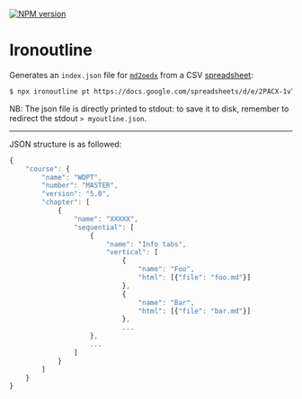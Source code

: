 [![NPM version](https://img.shields.io/npm/v/ironoutline.svg?style=flat)](https://www.npmjs.com/package/ironoutline)

# Ironoutline

Generates an `index.json` file for [`md2oedx`](https://github.com/ironhack/md2oedx) from a CSV [spreadsheet](https://docs.google.com/spreadsheets/d/1RiieTGx6PQWkyU52yTXEWN-u5-8njN1zfdXLWm2Nn2c/edit):

```sh
$ npx ironoutline pt https://docs.google.com/spreadsheets/d/e/2PACX-1vTj9crFXFRl9MjP5ibW7210C-cmkdPI1EgzQK1rTYN0SMFpSGe0piWtf40H3S-LDtPVfbYnaDOpvW_N/pub?output=csv
```

NB: The json file is directly printed to stdout: to save it to disk, remember to redirect the stdout `> myoutline.json`.

---

JSON structure is as followed:
```js
{
    "course": {
        "name": "WDPT",
        "number": "MASTER",
        "version": "5.0",
        "chapter": [
            {
                "name": "XXXXX",
                "sequential": [
                    {
                        "name": "Info tabs",
                        "vertical": [
                            {
                                "name": "Foo",
                                "html": [{"file": "foo.md"}]
                            },
                            {
                                "name": "Bar",
                                "html": [{"file": "bar.md"}]
                            },
                            ...
                    },
                    ...
                ]
            }
        ]
    }
}
                            
